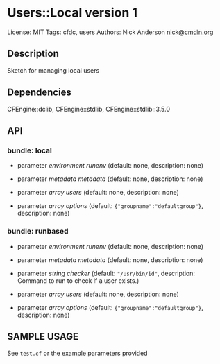 # Users::Local version 1

License: MIT
Tags: cfdc, users
Authors: Nick Anderson <nick@cmdln.org>

## Description
Sketch for managing local users

## Dependencies
CFEngine::dclib, CFEngine::stdlib, CFEngine::stdlib::3.5.0

## API
### bundle: local
* parameter _environment_ *runenv* (default: none, description: none)

* parameter _metadata_ *metadata* (default: none, description: none)

* parameter _array_ *users* (default: none, description: none)

* parameter _array_ *options* (default: `{"groupname":"defaultgroup"}`, description: none)

### bundle: runbased
* parameter _environment_ *runenv* (default: none, description: none)

* parameter _metadata_ *metadata* (default: none, description: none)

* parameter _string_ *checker* (default: `"/usr/bin/id"`, description: Command to run to check if a user exists.)

* parameter _array_ *users* (default: none, description: none)

* parameter _array_ *options* (default: `{"groupname":"defaultgroup"}`, description: none)


## SAMPLE USAGE
See `test.cf` or the example parameters provided

